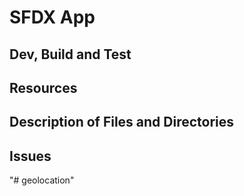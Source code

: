 # SFDX  App

## Dev, Build and Test


## Resources


## Description of Files and Directories


## Issues


"# geolocation" 
